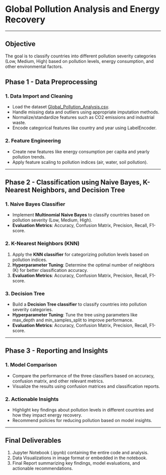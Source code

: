 # Global Pollution Analysis and Energy Recovery
----------------------------------------------------

## Objective 
The goal is to classify countries into different pollution severity categories (Low, Medium, High) based on pollution levels, energy consumption, and other environmental factors.

## Phase 1 - Data Preprocessing
### 1. Data Import and Cleaning
* Load the dataset [Global_Pollution_Analysis.csv](https://drive.google.com/file/d/1AEMcCWzJ24fc26Q761SEOa1sOsZiJBC5/view).
* Handle missing data and outliers using appropriate imputation methods.
* Normalize/standardize features such as CO2 emissions and industrial waste.
* Encode categorical features like country and year using LabelEncoder.

### 2. Feature Engineering
* Create new features like energy consumption per capita and yearly pollution trends.
* Apply feature scaling to pollution indices (air, water, soil pollution).

----------------------------------------------------
## Phase 2 - Classification using Naive Bayes, K-Nearest Neighbors, and Decision Tree
### 1. Naive Bayes Classifier
* Implement **Multinomial Naive Bayes** to classify countries based on pollution severity (Low, Medium, High).
* **Evaluation Metrics**: Accuracy, Confusion Matrix, Precision, Recall, F1-score.

### 2. K-Nearest Neighbors (KNN)
1. Apply the **KNN classifier** for categorizing pollution levels based on pollution indices.
2. **Hyperparameter Tuning**: Determine the optimal number of neighbors (K) for better classification accuracy.
3. **Evaluation Metrics**: Accuracy, Confusion Matrix, Precision, Recall, F1-score.

### 3. Decision Tree
* Build a **Decision Tree classifier** to classify countries into pollution severity categories.
* **Hyperparameter Tuning**: Tune the tree using parameters like max_depth and min_samples_split to improve performance.
* **Evaluation Metrics**: Accuracy, Confusion Matrix, Precision, Recall, F1-score.

----------------------------------------------------
## Phase 3 - Reporting and Insights
### 1. Model Comparison
* Compare the performance of the three classifiers based on accuracy, confusion matrix, and other relevant metrics.
* Visualize the results using confusion matrices and classification reports.

### 2. Actionable Insights
* Highlight key findings about pollution levels in different countries and how they impact energy recovery.
* Recommend policies for reducing pollution based on model insights.

----------------------------------------------------
## Final Deliverables
1. Jupyter Notebook (.ipynb) containing the entire code and analysis.
2. Data Visualizations in image format or embedded in the notebook.
1. Final Report summarizing key findings, model evaluations, and actionable recommendations.
